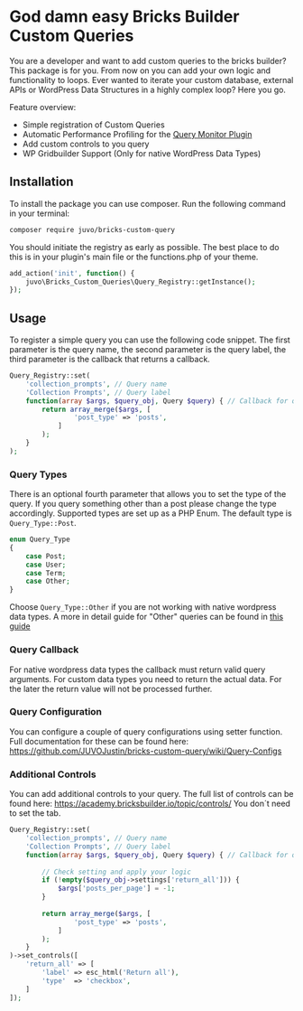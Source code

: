 # God damn easy Bricks Builder Custom Queries

You are a developer and want to add custom queries to the bricks builder? This package is for you. From now on you
can add your own logic and functionality to loops. Ever wanted to iterate your custom database, external APIs or WordPress Data Structures in a highly complex loop? Here you go.

Feature overview:

- Simple registration of Custom Queries
- Automatic Performance Profiling for the [Query Monitor Plugin](https://de.wordpress.org/plugins/query-monitor/)
- Add custom controls to you query
- WP Gridbuilder Support (Only for native WordPress Data Types)

## Installation

To install the package you can use composer. Run the following command in your terminal:

```bash
composer require juvo/bricks-custom-query
```

You should initiate the registry as early as possible. The best place to do this is in your plugin's main file or the
functions.php of your theme.

```php
add_action('init', function() {
    juvo\Bricks_Custom_Queries\Query_Registry::getInstance();
});
```

## Usage

To register a simple query you can use the following code snippet. The first parameter is the query name, the second
parameter is the query label, the third parameter is the callback that returns a callback.

```php
Query_Registry::set(
    'collection_prompts', // Query name
    'Collection Prompts', // Query label
    function(array $args, $query_obj, Query $query) { // Callback for query args
        return array_merge($args, [
                'post_type' => 'posts',
            ]
        );
    }
);
```

### Query Types

There is an optional fourth parameter that allows you to set the type of the query. If you query something other than a
post please change the type accordingly. Supported types are set up as a PHP Enum. The default type
is `Query_Type::Post`.

```php
enum Query_Type
{
    case Post;
    case User;
    case Term;
    case Other;
}
```

Choose `Query_Type::Other` if you are not working with native wordpress data types. A more in detail guide for "Other" queries can be found in [this guide](https://github.com/JUVOJustin/bricks-custom-query/wiki/Queries-of-type-%22Other%22)

### Query Callback

For native wordpress data types the callback must return valid query arguments. For custom data types you need to return
the actual data. For the later the return value will not be processed further.

### Query Configuration
You can configure a couple of query configurations using setter function. Full documentation for these can be found here:
https://github.com/JUVOJustin/bricks-custom-query/wiki/Query-Configs


### Additional Controls
You can add additional controls to your query. The full list of controls can be found here: https://academy.bricksbuilder.io/topic/controls/
You don´t need to set the tab.

```php
Query_Registry::set(
    'collection_prompts', // Query name
    'Collection Prompts', // Query label
    function(array $args, $query_obj, Query $query) { // Callback for query args
        
        // Check setting and apply your logic
        if (!empty($query_obj->settings['return_all'])) {
            $args['posts_per_page'] = -1;
        }
        
        return array_merge($args, [
                'post_type' => 'posts',
            ]
        );
    }
)->set_controls([
    'return_all' => [
        'label' => esc_html('Return all'),
        'type'  => 'checkbox',
    ]
]);
```
